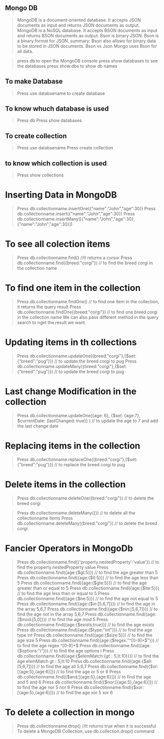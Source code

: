 ## Mongo DB
> MongoDB is a document-oriented database.
> It accepts JSON documents as input and returns JSON documents as output.
> MongoDB is a NoSQL database.
> It accepts BSON documents as input and returns BSON documents as output.
> Bson is binary JSON.
> Bson is a binary format for JSON.
>   summary: Bson also allows for binary data to be stored in JSON documents.
> Bson vs Json
> Mongo uses Bson for all data.


> press db to open the MongoDB console
> press show databases to see the databases
> press show dbs to show db names

## To make Database
> Press use databsename to create database


## To know whuch database is used
> Press db
> Press show databases

## To create collection
> Press use databsename
> Press create collection

## to know which collection is used
> Press show collections

# Inserting Data in MongoDB
> Press db.collectionname.insertOne({"name":"John","age":30})
> Press db.collectionname.insert({"name":"John","age":30})
> Press db.collectionname.insertMany([{"name":"John","age":30},{"name":"John","age":30}])

# To see all colection items
> Press db.collectionname.find() //It returns a cursor
> Press db.collectionname.find({breed:"corgi"}) // to find the breed corgi in the collection name 

# To find one item in the collection
> Press db.collectionname.findOne() // to find one item in the collection, it returns the query result
> Press db.collectionname.findOne({breed:"corgi"}) // to find one breed corgi in the collection name 
> We can also pass different method in the query search to nget the result we want.

# Updating items in th collections
>Press db.collectionname.updateOne({breed:"corgi"},{$set:{"breed":"pug"}}) // to update the breed corgi to pug
>Press db.collectionname.updateMany({breed:"corgi"},{$set:{"breed":"pug"}}) // to update the breed corgi to pug

# Last change Modification in the collection
> Press  db.collectionname.updateOne({age: 6}, {$set: {age:7}, $currentDate: {lastChanged: true}} ) // to update the age to 7 and add the last change date

# Replacing items in the collection
> Press db.collectionname.replaceOne({breed:"corgi"},{$set:{"breed":"pug"}}) // to replace the breed corgi to pug


# Delete items in the collection
> Press db.collectionname.deleteOne({breed:"corgi"}) // to delete the breed corgi

> Press db.collectionname.deleteMany({}) // to delete all the collectionname items
> Press db.collectionname.deleteMany({breed:"corgi"}) // to delete the breed corgi

# Fancier Operators in MongoDb
> Press db.collectionname.find({'property.nestedProperty':'value'}) // to find the property.nestedProperty value
> Press db.collectionname.find({age:{$gt:5}}) // to find the age greater than 5
> Press db.collectionname.find({age:{$lt:5}}) // to find the age less than 5
> Press db.collectionname.find({age:{$gte:5}}) // to find the age greater than or equal to 5
> Press db.collectionname.find({age:{$lte:5}}) // to find the age less than or equal to 5
> Press db.collectionname.find({age:{$ne:5}}) // to find the age not equal to 5
> Press db.collectionname.find({age:{$in:[5,6,7]}}) // to find the age in the array 5,6,7
> Press db.collectionname.find({age:{$nin:[5,6,7]}}) // to find the age not in the array 5,6,7
> Press db.collectionname.find({age:{$mod:[5,0]}}) // to find the age mod 5
> Press db.collectionname.find({age:{$exists:true}}) // to find the age exists
> Press db.collectionname.find({age:{$type:"int"}}) // to find the age type int
> Press db.collectionname.find({age:{$size:5}}) // to find the age size 5
> Press db.collectionname.find({age:{$regex:"^[0-9]+$"}}) // to find the age regex ^[0-9]+$
> Press db.collectionname.find({age:{$options:"i"}}) // to find the age options i
> Press db.collectionname.find({age:{$elemMatch:{$gt:5,$lt:10}}}) // to find the age elemMatch $gt:5,$lt:10
> Press db.collectionname.find({age:{$all:[5,6,7]}}) // to find the age all 5,6,7
> Press db.collectionname.find({$or:[{age:5},{age:6}]}) // to find the age or 5 or 6
> Press db.collectionname.find({$and:[{age:5},{age:6}]}) // to find the age and 5 and 6
> Press db.collectionname.find({$nor:[{age:5},{age:6}]}) // to find the age nor 5 nor 6
> Press db.collectionname.find({$xor:[{age:5},{age:6}]}) // to find the age xor 5 xor 6

# To delete a collection in mongo
> Press db.collectionname.drop() //It returns true when it is successful
> To delete a MongoDB Collection, use db.collection.drop() command